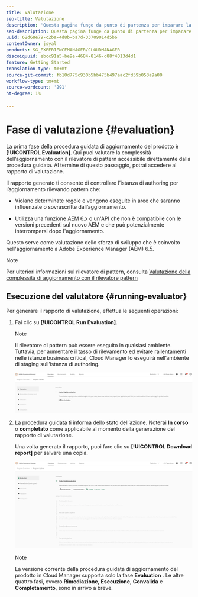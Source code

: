 ```yaml
---
title: Valutazione
seo-title: Valutazione
description: 'Questa pagina funge da punto di partenza per imparare la fase di valutazione nella procedura guidata di aggiornamento del prodotto. '
seo-description: Questa pagina funge da punto di partenza per imparare la fase di valutazione nella procedura guidata di aggiornamento del prodotto.
uuid: 62d68e79-c2ba-4d8b-ba7d-33709014d5b6
contentOwner: jsyal
products: SG_EXPERIENCEMANAGER/CLOUDMANAGER
discoiquuid: ebcc91a5-be9e-4684-8146-d88f4013d4d1
feature: Getting Started
translation-type: tm+mt
source-git-commit: fb10d775c930b5bb475b497aac2fd59b053a9a00
workflow-type: tm+mt
source-wordcount: '291'
ht-degree: 1%

---
```



# Fase di valutazione {#evaluation}

La prima fase della procedura guidata di aggiornamento del prodotto è **[!UICONTROL Evaluation]**.
Qui puoi valutare la complessità dell’aggiornamento con il rilevatore di pattern accessibile direttamente dalla procedura guidata. Al termine di questo passaggio, potrai accedere al rapporto di valutazione.

Il rapporto generato ti consente di controllare l’istanza di authoring per l’aggiornamento rilevando pattern che:

* Violano determinate regole e vengono eseguite in aree che saranno influenzate o sovrascritte dall’aggiornamento.

* Utilizza una funzione AEM 6.x o un&#39;API che non è compatibile con le versioni precedenti sul nuovo AEM e che può potenzialmente interrompersi dopo l&#39;aggiornamento.

Questo serve come valutazione dello sforzo di sviluppo che è coinvolto nell&#39;aggiornamento a Adobe Experience Manager (AEM) 6.5.

>[!NOTE]
>
>Per ulteriori informazioni sul rilevatore di pattern, consulta [Valutazione della complessità di aggiornamento con il rilevatore pattern](https://helpx.adobe.com/experience-manager/6-4/sites/deploying/using/pattern-detector.html)

## Esecuzione del valutatore {#running-evaluator}

Per generare il rapporto di valutazione, effettua le seguenti operazioni:

1. Fai clic su **[!UICONTROL Run Evaluation]**.

   >[!NOTE]
   >
   >Il rilevatore di pattern può essere eseguito in qualsiasi ambiente. Tuttavia, per aumentare il tasso di rilevamento ed evitare rallentamenti nelle istanze business critical, Cloud Manager lo eseguirà nell’ambiente di staging sull’istanza di authoring.

   ![](assets/Run-Evaluation.png)

1. La procedura guidata ti informa dello stato dell’azione. Noterai **In corso** o **completato** come applicabile al momento della generazione del rapporto di valutazione.

   Una volta generato il rapporto, puoi fare clic su **[!UICONTROL Download report]** per salvare una copia.

   ![](assets/Evaluation-1.png)


   >[!NOTE]
   >
   >La versione corrente della procedura guidata di aggiornamento del prodotto in Cloud Manager supporta solo la fase **Evaluation** . Le altre quattro fasi, ovvero **Rimediazione**, **Esecuzione**, **Convalida** e **Completamento**, sono in arrivo a breve.
